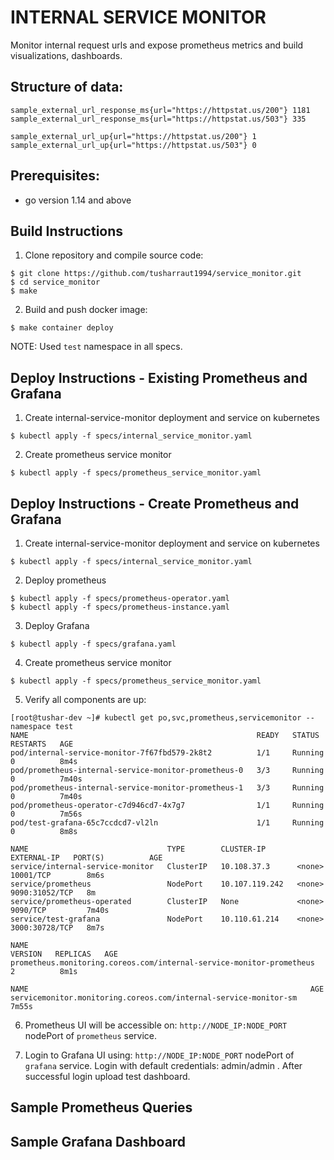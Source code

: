 # INTERNAL SERVICE MONITOR

Monitor internal request urls and expose prometheus metrics and build visualizations, dashboards.

## Structure of data:
```
sample_external_url_response_ms{url="https://httpstat.us/200"} 1181
sample_external_url_response_ms{url="https://httpstat.us/503"} 335

sample_external_url_up{url="https://httpstat.us/200"} 1
sample_external_url_up{url="https://httpstat.us/503"} 0
```

## Prerequisites:
- go version 1.14 and above

## Build Instructions

1. Clone repository and compile source code:

```console
$ git clone https://github.com/tusharraut1994/service_monitor.git
$ cd service_monitor
$ make
```

2. Build and push docker image:

```console
$ make container deploy
```

NOTE: Used `test` namespace in all specs.

## Deploy Instructions - Existing Prometheus and Grafana

1. Create internal-service-monitor deployment and service on kubernetes
```console
$ kubectl apply -f specs/internal_service_monitor.yaml
```

2. Create prometheus service monitor
```console
$ kubectl apply -f specs/prometheus_service_monitor.yaml
```

## Deploy Instructions - Create Prometheus and Grafana

1. Create internal-service-monitor deployment and service on kubernetes
```console
$ kubectl apply -f specs/internal_service_monitor.yaml
```

2. Deploy prometheus
```console
$ kubectl apply -f specs/prometheus-operator.yaml
$ kubectl apply -f specs/prometheus-instance.yaml
```

3. Deploy Grafana
```console
$ kubectl apply -f specs/grafana.yaml
```

4. Create prometheus service monitor
```console
$ kubectl apply -f specs/prometheus_service_monitor.yaml
```

5. Verify all components are up:
```
[root@tushar-dev ~]# kubectl get po,svc,prometheus,servicemonitor --namespace test
NAME                                                   READY   STATUS    RESTARTS   AGE
pod/internal-service-monitor-7f67fbd579-2k8t2          1/1     Running   0          8m4s
pod/prometheus-internal-service-monitor-prometheus-0   3/3     Running   0          7m40s
pod/prometheus-internal-service-monitor-prometheus-1   3/3     Running   0          7m40s
pod/prometheus-operator-c7d946cd7-4x7g7                1/1     Running   0          7m56s
pod/test-grafana-65c7ccdcd7-vl2ln                      1/1     Running   0          8m8s

NAME                               TYPE        CLUSTER-IP       EXTERNAL-IP   PORT(S)          AGE
service/internal-service-monitor   ClusterIP   10.108.37.3      <none>        10001/TCP        8m6s
service/prometheus                 NodePort    10.107.119.242   <none>        9090:31052/TCP   8m
service/prometheus-operated        ClusterIP   None             <none>        9090/TCP         7m40s
service/test-grafana               NodePort    10.110.61.214    <none>        3000:30728/TCP   8m7s

NAME                                                                   VERSION   REPLICAS   AGE
prometheus.monitoring.coreos.com/internal-service-monitor-prometheus             2          8m1s

NAME                                                               AGE
servicemonitor.monitoring.coreos.com/internal-service-monitor-sm   7m55s
```

6. Prometheus UI will be accessible on: `http://NODE_IP:NODE_PORT` nodePort of `prometheus` service.

7. Login to Grafana UI using: `http://NODE_IP:NODE_PORT` nodePort of `grafana` service. Login with default credentials: admin/admin . 
   After successful login upload test dashboard.

## Sample Prometheus Queries


## Sample Grafana Dashboard

